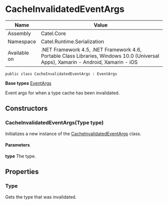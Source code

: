 

# CacheInvalidatedEventArgs

Name|Value
---|---
Assembly|Catel.Core
Namespace|Catel.Runtime.Serialization
Available on|.NET Framework 4.5, .NET Framework 4.6, Portable Class Libraries, Windows 10.0 (Universal Apps), Xamarin - Android, Xamarin - iOS

```
public class CacheInvalidatedEventArgs : EventArgs
```

**Base types**
[EventArgs]()


Event args for when a type cache has been invalidated.



## Constructors

### CacheInvalidatedEventArgs(Type type)

Initializes a new instance of the [CacheInvalidatedEventArgs](#) class.

#### Parameters

**type**
The type.



## Properties

### Type

Gets the type that was invalidated.



